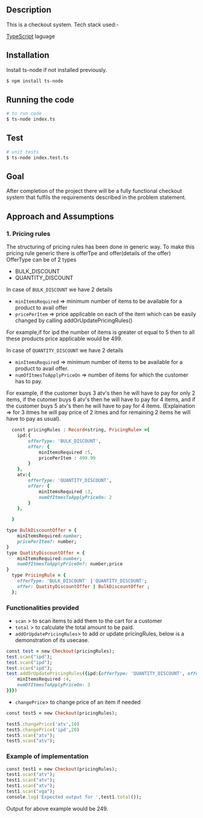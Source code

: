 

## Description

This is a checkout system.
Tech stack used:-


[TypeScript]() laguage



## Installation

Install ts-node if not installed previously.
```bash
$ npm install ts-node
```

## Running the code

```bash
# to run code
$ ts-node index.ts

```

## Test

```bash
# unit tests
$ ts-node index.test.ts
```

## Goal
After completion of the project there will be a fully functional checkout system that fulfils the requirements described in the problem statement.

## Approach and Assumptions 

### 1. Pricing rules

  The structuring of pricing rules has been done in generic way.
  To make this pricing rule generic there is offerTpe and offer(details of the offer)
  OfferType can be of 2 types
  - BULK_DISCOUNT
  - QUANTITY_DISCOUNT

  In case of `BULK_DISCOUNT` we have 2 details
  - `minItemsRequired` => minimum number of items to be available for a product to avail offer
  - `pricePerItem` => price applicable on each of the item which can be easily changed by calling addOrUpdatePricingRules()
  
  For example,if for ipd the number of items is greater ot equal to 5 then to all these products price applicable would be 499.

  In case of `QUANTITY_DISCOUNT` we have 2 details
  - `minItemsRequire`d => minimum number of items to be available for a product to avail offer.
  - `numOfItmesToApplyPriceOn` =>  number of items for which the customer has to pay.
  
  For example, if the customer buys 3 atv's then he will have to pay for only 2 items, if the cutomer buys 6 atv's
  then he will have to pay for 4 items, and if the customer buys 5 atv's then he will have to pay for 4 items. (Explaination => 
  for 3 itmes he will pay price of 2 itmes and for remaining 2 items he will have to pay as usual).
```ruby
  const pricingRules : Record<string, PricingRule> ={
    ipd:{
        offerType: 'BULK_DISCOUNT',
        offer: {
            minItemsRequired :5,
            pricePerItem : 499.99
        }
    },
    atv:{
        offerType: 'QUANTITY_DISCOUNT',
        offer: {
            minItemsRequired :3,
            numOfItmesToApplyPriceOn: 2
        }
    },

  }

type BulkDiscountOffer = {
    minItemsRequired:number;
    pricePerItem?: number; 
}
type QuatityDiscountOffer = {
    minItemsRequired:number;
    numOfItmesToApplyPriceOn?: number;price
}
  type PricingRule = {
    offerType: 'BULK_DISCOUNT' |'QUANTITY_DISCOUNT'; 
    offer: QuatityDiscountOffer | BulkDiscountOffer ; 
  };
```

### Functionalities provided
- `scan` > to scan items to add them to the cart for a customer
- `total` > to calculate the total amount to be paid.
- `addOrUpdatePricingRules`> to add or update pricingRules, below is a demonstration of  its usecase.
```ruby
const test = new Checkout(pricingRules);
test.scan("ipd");
test.scan("ipd");
test.scan("ipd");
test.addOrUpdatePricingRules({ipd:{offerType: 'QUANTITY_DISCOUNT', offer: {
    minItemsRequired :4,
    numOfItmesToApplyPriceOn: 3
}}})
```
- `changePrice`> to change price of an item if needed
```ruby
const test5 = new Checkout(pricingRules);

test5.changePrice('atv',10)
test5.changePrice('ipd',20)
test5.scan("atv");
test5.scan("atv");
```

### Example of implementation

```ruby
const test1 = new Checkout(pricingRules);
test1.scan("atv");
test1.scan("atv");
test1.scan("atv");
test1.scan("vga");
console.log('Expected output for ',test1.total());
```
Output for above example would be 249.


